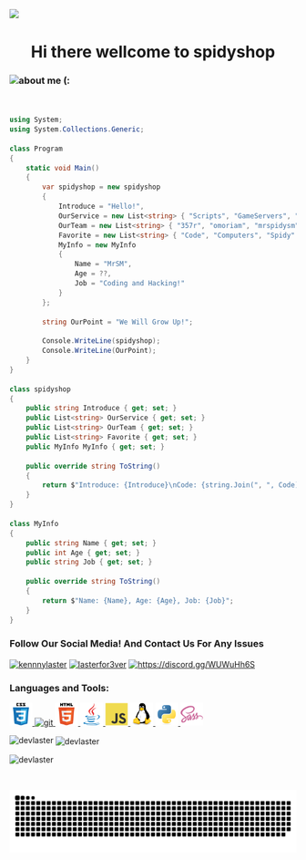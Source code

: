 <img src="https://i.pinimg.com/originals/83/b8/09/83b809857acd41a7bad4935b4734f9fc.gif"  height="450"  ></img>


<h1 align="center">Hi there wellcome to spidyshop</h1>






### <img src="https://media.giphy.com/media/VgCDAzcKvsR6OM0uWg/giphy.gif" width="50">about me (:

```cs


using System;
using System.Collections.Generic;

class Program
{
    static void Main()
    {
        var spidyshop = new spidyshop
        {
            Introduce = "Hello!",
            OurService = new List<string> { "Scripts", "GameServers", "Fivem", "Nito"  "And Much More"},
            OurTeam = new List<string> { "357r", "omoriam", "mrspidysm",},
            Favorite = new List<string> { "Code", "Computers", "Spidy" },
            MyInfo = new MyInfo
            {
                Name = "MrSM",
                Age = ??,
                Job = "Coding and Hacking!"
            }
        };

        string OurPoint = "We Will Grow Up!";
        
        Console.WriteLine(spidyshop);
        Console.WriteLine(OurPoint);
    }
}

class spidyshop
{
    public string Introduce { get; set; }
    public List<string> OurService { get; set; }
    public List<string> OurTeam { get; set; }
    public List<string> Favorite { get; set; }
    public MyInfo MyInfo { get; set; }

    public override string ToString()
    {
        return $"Introduce: {Introduce}\nCode: {string.Join(", ", Code)}\nTools: {string.Join(", ", Tools)}\nFavorite: {string.Join(", ", Favorite)}\nMyInfo: {MyInfo}";
    }
}

class MyInfo
{
    public string Name { get; set; }
    public int Age { get; set; }
    public string Job { get; set; }

    public override string ToString()
    {
        return $"Name: {Name}, Age: {Age}, Job: {Job}";
    }
}

```







<h3 align="left">Follow Our Social Media! And Contact Us For Any Issues</h3>
<p align="left">
<a href="https://twitter.com/kennnylaster" target="blank"><img align="center" src="https://raw.githubusercontent.com/rahuldkjain/github-profile-readme-generator/master/src/images/icons/Social/twitter.svg" alt="kennnylaster" height="30" width="40" /></a>
<a href="https://instagram.com/lasterfor3ver" target="blank"><img align="center" src="https://raw.githubusercontent.com/rahuldkjain/github-profile-readme-generator/master/src/images/icons/Social/instagram.svg" alt="lasterfor3ver" height="30" width="40" /></a>
<a href="https://discord.gg/https://discord.gg/tPdPWyyT" target="blank"><img align="center" src="https://raw.githubusercontent.com/rahuldkjain/github-profile-readme-generator/master/src/images/icons/Social/discord.svg" alt="https://discord.gg/WUWuHh6S" height="30" width="40" /></a>


</p>



<h3 align="left">Languages and Tools:</h3>
<p align="left"> <a href="https://www.w3schools.com/css/" target="_blank" rel="noreferrer"> <img src="https://raw.githubusercontent.com/devicons/devicon/master/icons/css3/css3-original-wordmark.svg" alt="css3" width="40" height="40"/> </a> <a href="https://git-scm.com/" target="_blank" rel="noreferrer"> <img src="https://www.vectorlogo.zone/logos/git-scm/git-scm-icon.svg" alt="git" width="40" height="40"/> </a> <a href="https://www.w3.org/html/" target="_blank" rel="noreferrer"> <img src="https://raw.githubusercontent.com/devicons/devicon/master/icons/html5/html5-original-wordmark.svg" alt="html5" width="40" height="40"/> </a> <a href="https://www.java.com" target="_blank" rel="noreferrer"> <img src="https://raw.githubusercontent.com/devicons/devicon/master/icons/java/java-original.svg" alt="java" width="40" height="40"/> </a> <a href="https://developer.mozilla.org/en-US/docs/Web/JavaScript" target="_blank" rel="noreferrer"> <img src="https://raw.githubusercontent.com/devicons/devicon/master/icons/javascript/javascript-original.svg" alt="javascript" width="40" height="40"/> </a> <a href="https://www.linux.org/" target="_blank" rel="noreferrer"> <img src="https://raw.githubusercontent.com/devicons/devicon/master/icons/linux/linux-original.svg" alt="linux" width="40" height="40"/> </a> <a href="https://www.python.org" target="_blank" rel="noreferrer"> <img src="https://raw.githubusercontent.com/devicons/devicon/master/icons/python/python-original.svg" alt="python" width="40" height="40"/> </a> <a href="https://sass-lang.com" target="_blank" rel="noreferrer"> <img src="https://raw.githubusercontent.com/devicons/devicon/master/icons/sass/sass-original.svg" alt="sass" width="40" height="40"/> </a> </p>



<p><img align="left" src="https://github-readme-stats.vercel.app/api/top-langs?username=devlaster&show_icons=true&locale=en&layout=compact" alt="devlaster" /></p>

<p>&nbsp;<img align="center" src="https://github-readme-stats.vercel.app/api?username=devlaster&show_icons=true&locale=en" alt="devlaster" /></p>

<p><img align="center" src="https://github-readme-streak-stats.herokuapp.com/?user=devlaster&" alt="devlaster" /></p>

<br>

<img src="https://raw.githubusercontent.com/platane/snk/output/github-contribution-grid-snake.svg"><img>
